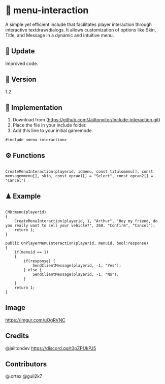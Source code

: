 # 🚀 menu-interaction

A simple yet efficient include that facilitates player interaction through interactive textdraw/dialogs. It allows customization of options like Skin, Title, and Message in a dynamic and intuitive menu.

## 🔄 Update

Improved code.

## 📅 Version

1.2

## 🔌 Implementation

1. Download from (https://github.com/Jailtonvitor/Include-interaction.git)
2. Place the file in your include folder.
3. Add this line to your initial gamemode.

```pawn
#include <menu-interaction>
```

## ⚙ Functions

```pawn

CreateMenuInteraction(playerid, idmenu, const titulomenu[], const mensagemmenu[], skin, const opcao1[] = "Select", const opcao2[] = "Cancel")

```
## ♟ Example

```pawn

CMD:menu(playerid)
{
    CreateMenuInteraction(playerid, 1, "Arthur", "Hey my friend, do you really want to sell your vehicle?", 268, "Confirm", "Cancel");
    return 1;
}

public OnPlayerMenuInteraction(playerid, menuid, bool:response)
{
    if(menuid == 1)
    {
        if(response) {
            SendClientMessage(playerid, -1, "Yes");
        } else {
            SendClientMessage(playerid, -1, "No");
        }
    }
    return 1;
}

```


## Image

https://imgur.com/uOgRVNC

## Credits

@jailtondev
https://discord.gg/t3pZPUkPJ5


## Contributors
@.ortex
@guil2k7 